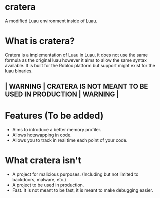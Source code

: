 # cratera
A modified Luau environment inside of Luau.

# What is cratera?
Cratera is a implementation of Luau in Luau, it does not use the same formula as the original luau however it aims to allow the same syntax available.
It is built for the Roblox platform but support might exist for the luau binaries.
## | WARNING | CRATERA IS NOT MEANT TO BE USED IN PRODUCTION | WARNING |

# Features (To be added)
* Aims to introduce a better memory profiler.
* Allows hotswapping in code.
* Allows you to track in real time each point of your code.

# What cratera isn't
* A project for malicious purposes. (Including but not limited to backdoors, malware, etc.)
* A project to be used in production.
* Fast. It is not meant to be fast, it is meant to make debugging easier.
